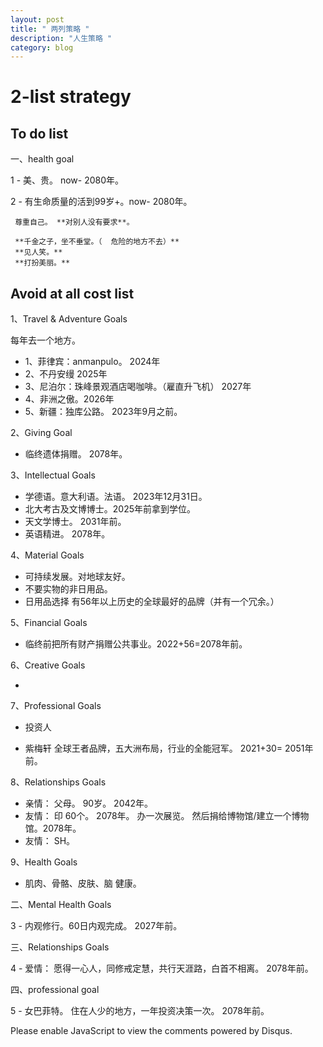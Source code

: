 ```yaml
---
layout: post
title: " 两列策略 "
description: "人生策略 "
category: blog
---
```


# 2-list strategy


## To do list

一、health goal

1 -  美、贵。         now- 2080年。

2 -  有生命质量的活到99岁+。now- 2080年。
    
     尊重自己。 **对别人没有要求**。

     **千金之子，坐不垂堂。（  危险的地方不去）**
     **见人笑。** 
     **打扮美丽。**



## Avoid at all cost list 

1、Travel & Adventure  Goals

每年去一个地方。

- 1、菲律宾：anmanpulo。 2024年
- 2、不丹安缦  2025年
- 3、尼泊尔：珠峰景观酒店喝咖啡。（雇直升飞机） 2027年
- 4、非洲之傲。2026年
- 5、新疆：独库公路。 2023年9月之前。

2、Giving Goal


- 临终遗体捐赠。 2078年。 

3、Intellectual Goals

- 学德语。意大利语。法语。  2023年12月31日。
- 北大考古及文博博士。2025年前拿到学位。
- 天文学博士。      2031年前。
- 英语精进。        2078年。


4、Material Goals

-  可持续发展。对地球友好。
-  不要实物的非日用品。
-  日用品选择 有56年以上历史的全球最好的品牌（并有一个冗余。）
  

5、Financial Goals

-  临终前把所有财产捐赠公共事业。2022+56=2078年前。

6、Creative Goals

- 

7、Professional Goals

-  投资人  
 
-  紫梅轩 全球王者品牌，五大洲布局，行业的全能冠军。   2021+30= 2051年前。


8、Relationships Goals


- 亲情： 父母。 90岁。 2042年。
- 友情： 印 60个。    2078年。 办一次展览。 然后捐给博物馆/建立一个博物馆。2078年。
- 友情： SH。

9、Health Goals

- 肌肉、骨骼、皮肤、脑 健康。   


二、Mental Health Goals

3 - 内观修行。60日内观完成。 2027年前。

三、Relationships Goals

4 - 爱情： 愿得一心人，同修戒定慧，共行天涯路，白首不相离。 2078年前。

四、professional goal 

5 -  女巴菲特。 住在人少的地方，一年投资决策一次。 2078年前。


<script>

/**

    RECOMMENDED CONFIGURATION VARIABLES: EDIT AND UNCOMMENT THE SECTION BELOW TO INSERT DYNAMIC VALUES FROM YOUR PLATFORM OR CMS.
    LEARN WHY DEFINING THESE VARIABLES IS IMPORTANT: https://disqus.com/admin/universalcode/#configuration-variables*/ /* var disqus_config = function () { this.page.url = https://violettianjie.github.io; // Replace PAGE_URL with your page's canonical URL variable this.page.identifier = https://violettianjie.github.io; // Replace PAGE_IDENTIFIER with your page's unique identifier variable }; */ (function() { // DON'T EDIT BELOW THIS LINE var d = document, s = d.createElement('script'); s.src = 'https://https-violettianjie-github-io-1.disqus.com/embed.js'; s.setAttribute('data-timestamp', +new Date()); (d.head || d.body).appendChild(s); })();

</script> Please enable JavaScript to view the comments powered by Disqus.
